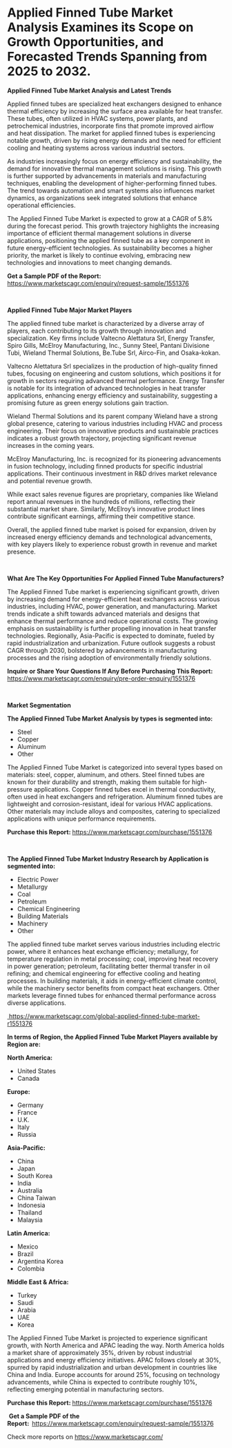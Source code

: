 <p><h1>Applied Finned Tube Market Analysis Examines its Scope on Growth Opportunities, and Forecasted Trends Spanning from 2025 to 2032.</h1></p><p><strong>Applied Finned Tube Market Analysis and Latest Trends</strong></p>
<p><p>Applied finned tubes are specialized heat exchangers designed to enhance thermal efficiency by increasing the surface area available for heat transfer. These tubes, often utilized in HVAC systems, power plants, and petrochemical industries, incorporate fins that promote improved airflow and heat dissipation. The market for applied finned tubes is experiencing notable growth, driven by rising energy demands and the need for efficient cooling and heating systems across various industrial sectors.</p><p>As industries increasingly focus on energy efficiency and sustainability, the demand for innovative thermal management solutions is rising. This growth is further supported by advancements in materials and manufacturing techniques, enabling the development of higher-performing finned tubes. The trend towards automation and smart systems also influences market dynamics, as organizations seek integrated solutions that enhance operational efficiencies.</p><p>The Applied Finned Tube Market is expected to grow at a CAGR of 5.8% during the forecast period. This growth trajectory highlights the increasing importance of efficient thermal management solutions in diverse applications, positioning the applied finned tube as a key component in future energy-efficient technologies. As sustainability becomes a higher priority, the market is likely to continue evolving, embracing new technologies and innovations to meet changing demands.</p></p>
<p><strong>Get a Sample PDF of the Report:&nbsp;</strong> <a href="https://www.marketscagr.com/enquiry/request-sample/1551376?utm_campaign=2987&utm_medium=2&utm_source=Github&utm_content=ia&utm_term=02042025&utm_id=applied-finned-tube">https://www.marketscagr.com/enquiry/request-sample/1551376</a></p>
<p>&nbsp;</p>
<p><strong>Applied Finned Tube Major Market Players</strong></p>
<p><p>The applied finned tube market is characterized by a diverse array of players, each contributing to its growth through innovation and specialization. Key firms include Valtecno Alettatura Srl, Energy Transfer, Spiro Gills, McElroy Manufacturing, Inc., Sunny Steel, Pantani Divisione Tubi, Wieland Thermal Solutions, Be.Tube Srl, Airco-Fin, and Osaka-kokan.</p><p>Valtecno Alettatura Srl specializes in the production of high-quality finned tubes, focusing on engineering and custom solutions, which positions it for growth in sectors requiring advanced thermal performance. Energy Transfer is notable for its integration of advanced technologies in heat transfer applications, enhancing energy efficiency and sustainability, suggesting a promising future as green energy solutions gain traction.</p><p>Wieland Thermal Solutions and its parent company Wieland have a strong global presence, catering to various industries including HVAC and process engineering. Their focus on innovative products and sustainable practices indicates a robust growth trajectory, projecting significant revenue increases in the coming years.</p><p>McElroy Manufacturing, Inc. is recognized for its pioneering advancements in fusion technology, including finned products for specific industrial applications. Their continuous investment in R&D drives market relevance and potential revenue growth.</p><p>While exact sales revenue figures are proprietary, companies like Wieland report annual revenues in the hundreds of millions, reflecting their substantial market share. Similarly, McElroy’s innovative product lines contribute significant earnings, affirming their competitive stance.</p><p>Overall, the applied finned tube market is poised for expansion, driven by increased energy efficiency demands and technological advancements, with key players likely to experience robust growth in revenue and market presence.</p></p>
<p>&nbsp;</p>
<p><strong>What Are The Key Opportunities For Applied Finned Tube Manufacturers?</strong></p>
<p><p>The Applied Finned Tube market is experiencing significant growth, driven by increasing demand for energy-efficient heat exchangers across various industries, including HVAC, power generation, and manufacturing. Market trends indicate a shift towards advanced materials and designs that enhance thermal performance and reduce operational costs. The growing emphasis on sustainability is further propelling innovation in heat transfer technologies. Regionally, Asia-Pacific is expected to dominate, fueled by rapid industrialization and urbanization. Future outlook suggests a robust CAGR through 2030, bolstered by advancements in manufacturing processes and the rising adoption of environmentally friendly solutions.</p></p>
<p><strong>Inquire or Share Your Questions If Any Before Purchasing This Report:</strong> <a href="https://www.marketscagr.com/enquiry/pre-order-enquiry/1551376?utm_campaign=2987&utm_medium=2&utm_source=Github&utm_content=ia&utm_term=02042025&utm_id=applied-finned-tube">https://www.marketscagr.com/enquiry/pre-order-enquiry/1551376</a></p>
<p>&nbsp;</p>
<p><strong>Market Segmentation</strong></p>
<p><strong>The Applied Finned Tube Market Analysis by types is segmented into:</strong></p>
<p><ul><li>Steel</li><li>Copper</li><li>Aluminum</li><li>Other</li></ul></p>
<p><p>The Applied Finned Tube Market is categorized into several types based on materials: steel, copper, aluminum, and others. Steel finned tubes are known for their durability and strength, making them suitable for high-pressure applications. Copper finned tubes excel in thermal conductivity, often used in heat exchangers and refrigeration. Aluminum finned tubes are lightweight and corrosion-resistant, ideal for various HVAC applications. Other materials may include alloys and composites, catering to specialized applications with unique performance requirements.</p></p>
<p><strong>Purchase this Report:&nbsp;</strong><a href="https://www.marketscagr.com/purchase/1551376?utm_campaign=2987&utm_medium=2&utm_source=Github&utm_content=ia&utm_term=02042025&utm_id=applied-finned-tube">https://www.marketscagr.com/purchase/1551376</a></p>
<p>&nbsp;</p>
<p><strong>The Applied Finned Tube Market Industry Research by Application is segmented into:</strong></p>
<p><ul><li>Electric Power</li><li>Metallurgy</li><li>Coal</li><li>Petroleum</li><li>Chemical Engineering</li><li>Building Materials</li><li>Machinery</li><li>Other</li></ul></p>
<p><p>The applied finned tube market serves various industries including electric power, where it enhances heat exchange efficiency; metallurgy, for temperature regulation in metal processing; coal, improving heat recovery in power generation; petroleum, facilitating better thermal transfer in oil refining; and chemical engineering for effective cooling and heating processes. In building materials, it aids in energy-efficient climate control, while the machinery sector benefits from compact heat exchangers. Other markets leverage finned tubes for enhanced thermal performance across diverse applications.</p></p>
<p><a href="https://www.marketscagr.com/global-applied-finned-tube-market-r1551376?utm_campaign=2987&utm_medium=2&utm_source=Github&utm_content=ia&utm_term=02042025&utm_id=applied-finned-tube">&nbsp;https://www.marketscagr.com/global-applied-finned-tube-market-r1551376</a></p>
<p><strong>In terms of Region, the Applied Finned Tube Market Players available by Region are:</strong></p>
<p>
    <p> <strong> North America: </strong>
        <ul>
            <li>United States</li>
            <li>Canada</li>
        </ul>
        </p> 
    <p> <strong> Europe: </strong>
        <ul>
            <li>Germany</li>
            <li>France</li>
            <li>U.K.</li>
            <li>Italy</li>
            <li>Russia</li>
        </ul>
        </p> 
    <p> <strong> Asia-Pacific: </strong>
        <ul>
            <li>China</li>
            <li>Japan</li>
            <li>South Korea</li>
            <li>India</li>
            <li>Australia</li>
            <li>China Taiwan</li>
            <li>Indonesia</li>
            <li>Thailand</li>
            <li>Malaysia</li>
        </ul>
        </p> 
    <p> <strong> Latin America: </strong>
        <ul>
            <li>Mexico</li>
            <li>Brazil</li>
            <li>Argentina Korea</li>
            <li>Colombia</li>
        </ul>
        </p> 
    <p> <strong> Middle East & Africa: </strong>
        <ul>
            <li>Turkey</li>
            <li>Saudi</li>
            <li>Arabia</li>
            <li>UAE</li>
            <li>Korea</li>
        </ul>
    </p>
    </p>
<p><p>The Applied Finned Tube Market is projected to experience significant growth, with North America and APAC leading the way. North America holds a market share of approximately 35%, driven by robust industrial applications and energy efficiency initiatives. APAC follows closely at 30%, spurred by rapid industrialization and urban development in countries like China and India. Europe accounts for around 25%, focusing on technology advancements, while China is expected to contribute roughly 10%, reflecting emerging potential in manufacturing sectors.</p></p>
<p><strong>Purchase this Report: </strong><a href="https://www.marketscagr.com/purchase/1551376?utm_campaign=2987&utm_medium=2&utm_source=Github&utm_content=ia&utm_term=02042025&utm_id=applied-finned-tube">https://www.marketscagr.com/purchase/1551376</a></p>
<p>&nbsp;<strong>Get a Sample PDF of the Report:&nbsp;&nbsp;</strong><a href="https://www.marketscagr.com/enquiry/request-sample/1551376?utm_campaign=2987&utm_medium=2&utm_source=Github&utm_content=ia&utm_term=02042025&utm_id=applied-finned-tube">https://www.marketscagr.com/enquiry/request-sample/1551376</a></p>
<p><strong></strong></p>
<p>Check more reports on <a href="https://www.marketscagr.com/?utm_campaign=2987&utm_medium=2&utm_source=Github&utm_content=ia&utm_term=02042025&utm_id=applied-finned-tube">https://www.marketscagr.com/</a></p>